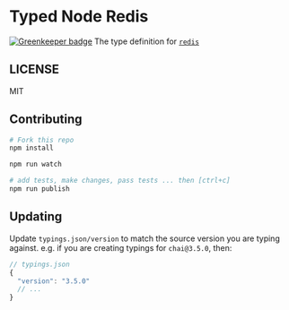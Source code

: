 # Typed Node Redis

[![Greenkeeper badge](https://badges.greenkeeper.io/types/npm-redis.svg)](https://greenkeeper.io/)
The type definition for [`redis`](https://github.com/NodeRedis/node_redis)

## LICENSE
MIT

## Contributing

```sh
# Fork this repo
npm install

npm run watch

# add tests, make changes, pass tests ... then [ctrl+c]
npm run publish
```

## Updating
Update `typings.json/version` to match the source version you are typing against.
e.g. if you are creating typings for `chai@3.5.0`, then:
```js
// typings.json
{
  "version": "3.5.0"
  // ...
}
```
